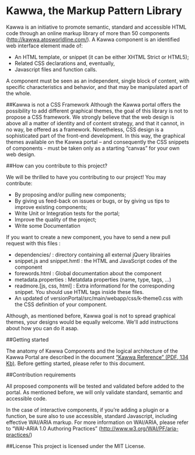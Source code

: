 Kawwa, the Markup Pattern Library
=====
Kawwa is an initiative to promote semantic, standard and accessible HTML code through an online markup library of more than 50 components (http://kawwa.atosworldline.com/).
A Kawwa component is an identified web interface element made of:
-  An HTML template, or snippet (it can be either XHTML Strict or HTML5);
-  Related CSS declarations and, eventually,
-  Javascript files and function calls.

A component must be seen as an independent, single block of content, with specific characteristics and behavior, and that may be manipulated apart of the whole.

##Kawwa is not a CSS Framework
Although the Kawwa portal offers the possibility to add different graphical themes, the goal of this library is not to propose a CSS framework.
We strongly believe that the web design is above all a matter of identity and of content strategy, and that it cannot, in no way, be offered as a framework. Nonetheless, CSS design is a sophisticated part of the front-end development. In this way, the graphical themes available on the Kawwa portal – and consequently the CSS snippets of components - must be taken only as a starting “canvas” for your own web design.

##How can you contribute to this project?

We will be thrilled to have you contributing to our project!
You may contribute:
-	By proposing and/or pulling new components;
-	By giving us feed-back on issues or bugs, or by giving us tips to improve existing components;
-	Write Unit or Integration tests for the portal;
-	Improve the quality of the project;
-	Write some Documentation

If you want to create a new component, you have to send a new pull request with this files : 
- dependencies/ : directory containing all external jQuery librairies
- snippet.js and snippet.hmtl : the HTML and JavaScript codes of the component
- forewords.html : Global documentation about the component
- metadata.properties : Metatdata properties (name, type, tags, ...)
- readmore.[js, css, html] : Extra informationd for the corresponding snippet. You should use HTML tags inside these files. 
- An updated of versionPortal/src/main/webapp/css/k-theme0.css with the CSS definition of your component.

Although, as mentioned before, Kawwa goal is not to spread graphical themes, your designs would be equally welcome. We'll add instructions about how you can do it asap.

##Getting started

The anatomy of Kawwa Components and the logical architecture of the Kawwa Portal are described in the document [“Kawwa Reference” (PDF, 134 Kb)](http://fr.slideshare.net/AngelaRicci1/kawwa-reference-230113 
).
Before getting started, please refer to this document.

##Contribution requirements

All proposed components will be tested and validated before added to the portal. As mentioned before, we will only validate standard, semantic and accessible code. 

In the case of interactive components, if you’re adding a plugin or a function, be sure also to use accessible, standard Javascript, including effective WAI/ARIA markup.
For more information on WAI/ARIA, please refer to “WAI-ARIA 1.0 Authoring Practices” (http://www.w3.org/WAI/PF/aria-practices/)

##License
This project is licensed under the MIT License.
